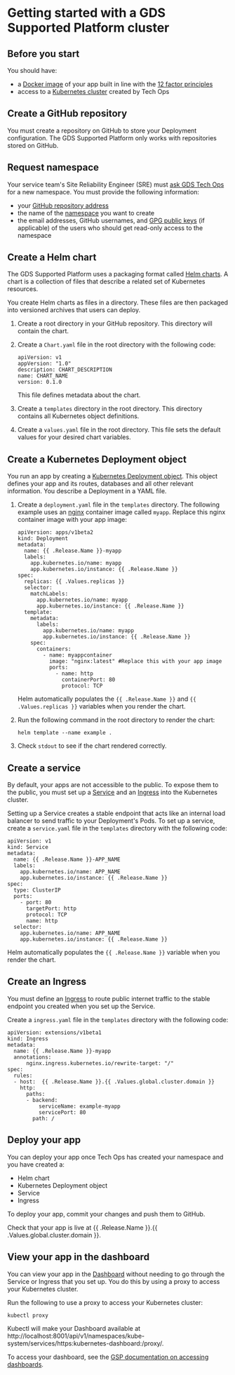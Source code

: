 # Getting started with a GDS Supported Platform cluster

## Before you start

You should have:

- a [Docker image](https://docs.docker.com/engine/reference/commandline/images/) of your app built in line with the [12 factor principles](https://docs.cloud.service.gov.uk/architecture.html#12-factor-application-principles)
- access to a [Kubernetes cluster](https://github.com/alphagov/gsp-terraform-ignition/blob/master/docs/gds-supported-platform/troubleshooting_app_errors.md) created by Tech Ops

## Create a GitHub repository

You must create a repository on GitHub to store your Deployment configuration. The GDS Supported Platform only works with repositories stored on GitHub.

## Request namespace

Your service team's Site Reliability Engineer (SRE) must [ask GDS Tech Ops](re-GSP-team@digital.cabinet-office.gov.uk) for a new namespace. You must provide the following information:

* your [GitHub repository address](https://help.github.com/en/articles/about-remote-repositories)
* the name of the [namespace](https://kubernetes.io/docs/concepts/overview/working-with-objects/namespaces/) you want to create
* the email addresses, GitHub usernames, and [GPG public keys](https://www.gnupg.org/gph/en/manual/c14.html) (if applicable) of the users who should get read-only access to the namespace

## Create a Helm chart

The GDS Supported Platform uses a packaging format called [Helm charts](https://helm.sh/docs/developing_charts/). A chart is a collection of files that describe a related set of Kubernetes resources.

You create Helm charts as files in a directory. These files are then packaged into versioned archives that users can deploy.

1. Create a root directory in your GitHub repository. This directory will contain the chart.

1. Create a `Chart.yaml` file in the root directory with the following code:

    ```
    apiVersion: v1
    appVersion: "1.0"
    description: CHART_DESCRIPTION
    name: CHART_NAME
    version: 0.1.0
    ```

    This file defines metadata about the chart.

1. Create a `templates` directory in the root directory. This directory contains all Kubernetes object definitions.

1. Create a `values.yaml` file in the root directory. This file sets the default values for your desired chart variables.

## Create a Kubernetes Deployment object

You run an app by creating a [Kubernetes Deployment object](https://kubernetes.io/docs/concepts/#kubernetes-objects). This object defines your app and its routes, databases and all other relevant information. You describe a Deployment in a YAML file.

1. Create a `deployment.yaml` file in the `templates` directory. The following example uses an [nginx](https://hub.docker.com/_/nginx/) container image called `myapp`. Replace this nginx container image with your app image:

    ```
    apiVersion: apps/v1beta2
    kind: Deployment
    metadata:
      name: {{ .Release.Name }}-myapp
      labels:
        app.kubernetes.io/name: myapp
        app.kubernetes.io/instance: {{ .Release.Name }}
    spec:
      replicas: {{ .Values.replicas }}
      selector:
        matchLabels:
          app.kubernetes.io/name: myapp
          app.kubernetes.io/instance: {{ .Release.Name }}
      template:
        metadata:
          labels:
            app.kubernetes.io/name: myapp
            app.kubernetes.io/instance: {{ .Release.Name }}
        spec:
          containers:
            - name: myappcontainer
              image: "nginx:latest" #Replace this with your app image
              ports:
                - name: http
                  containerPort: 80
                  protocol: TCP
    ```

    Helm automatically populates the `{{ .Release.Name }}` and `{{ .Values.replicas }}` variables when you render the chart.

1. Run the following command in the root directory to render the chart:

    ```
    helm template --name example .
    ```

1. Check `stdout` to see if the chart rendered correctly.

## Create a service

By default, your apps are not accessible to the public. To expose them to the public, you must set up a [Service](https://kubernetes.io/docs/concepts/services-networking/service/) and an [Ingress](https://kubernetes.io/docs/concepts/services-networking/ingress/) into the Kubernetes cluster.

Setting up a Service creates a stable endpoint that acts like an internal load balancer to send traffic to your Deployment's Pods. To set up a service, create a `service.yaml` file in the `templates` directory with the following code:

```
apiVersion: v1
kind: Service
metadata:
  name: {{ .Release.Name }}-APP_NAME
  labels:
    app.kubernetes.io/name: APP_NAME
    app.kubernetes.io/instance: {{ .Release.Name }}
spec:
  type: ClusterIP
  ports:
    - port: 80
      targetPort: http
      protocol: TCP
      name: http
  selector:
    app.kubernetes.io/name: APP_NAME
    app.kubernetes.io/instance: {{ .Release.Name }}
```
Helm automatically populates the `{{ .Release.Name }}` variable when you render the chart.

## Create an Ingress

You must define an [Ingress](https://kubernetes.io/docs/concepts/services-networking/ingress/) to route public internet traffic to the stable endpoint you created when you set up the Service.

Create a `ingress.yaml` file in the `templates` directory with the following code:

```
apiVersion: extensions/v1beta1
kind: Ingress
metadata:
  name: {{ .Release.Name }}-myapp
  annotations:
      nginx.ingress.kubernetes.io/rewrite-target: "/"
spec:
  rules:
  - host:  {{ .Release.Name }}.{{ .Values.global.cluster.domain }}
    http:
      paths:
      - backend:
          serviceName: example-myapp
          servicePort: 80
        path: /
```

## Deploy your app

You can deploy your app once Tech Ops has created your namespace and you have created a:

- Helm chart
- Kubernetes Deployment object
- Service
- Ingress

To deploy your app, commit your changes and push them to GitHub.

Check that your app is live at {{ .Release.Name }}.{{ .Values.global.cluster.domain }}.

## View your app in the dashboard

You can view your app in the [Dashboard](https://kubernetes.io/docs/tasks/access-application-cluster/web-ui-dashboard/) without needing to go through the Service or Ingress that you set up. You do this by using a proxy to access your Kubernetes cluster.

Run the following to use a proxy to access your Kubernetes cluster:

```
kubectl proxy
```

Kubectl will make your Dashboard available at http://localhost:8001/api/v1/namespaces/kube-system/services/https:kubernetes-dashboard:/proxy/.

To access your dashboard, see the [GSP documentation on accessing dashboards](https://github.com/alphagov/gsp-terraform-ignition/blob/master/docs/gds-supported-platform/accessing-dashboard.md).
